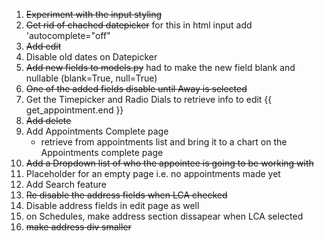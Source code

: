 1. ~~Experiment with the input styling~~
2. ~~Get rid of chached datepicker~~  for this in html input add 'autocomplete="off"
3. ~~Add edit~~
4. Disable old dates on Datepicker
5. ~~Add new fields to models.py~~  had to make the new field blank and nullable (blank=True, null=True)
6. ~~One of the added fields disable until Away is selected~~
7. Get the Timepicker and Radio Dials to retrieve info to edit {{ get_appointment.end }}
8. ~~Add delete~~
9. Add Appointments Complete page
    * retrieve from appointments list and bring it to 
        a chart on the Appointments complete page
10. ~~Add a Dropdown list of who the appointee is going to be working with~~
11. Placeholder for an empty page i.e. no appointments made yet
12. Add Search feature
13. ~~Re disable the address fields when LCA checked~~
14. Disable address fields in edit page as well
15. on Schedules, make address section dissapear when LCA selected
16. ~~make address div smaller~~
